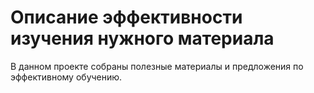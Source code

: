 # Описание эффективности изучения нужного материала

В данном проекте собраны полезные материалы и предложения по эффективному обучению.

